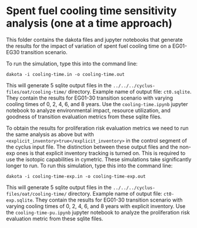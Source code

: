 # Spent fuel cooling time sensitivity analysis (one at a time approach)
This folder contains the dakota files and jupyter notebooks
that generate the results for the impact of variation of spent 
fuel cooling time on a EG01-EG30 transition scenario. 

To run the simulation, type this into the command line: 

`dakota -i cooling-time.in -o cooling-time.out`

This will generate 5 sqlite output files in the 
`../../../cyclus-files/oat/cooling-time/` directory.
Example name of output file: `ct0.sqlite`. They contain the results for EG01-30 
transition scenario with varying cooling times of 0, 2, 4, 6, and 8 years. 
Use the `cooling-time.ipynb` jupyter notebook to analyze environmental impact, resource utilization, 
and goodness of transition evaluation metrics from these sqlite files.

To obtain the results for proliferation risk evaluation metrics we need to run 
the same analysis as above but with `<explicit_inventory>true</explicit_inventory>`
in the control segment of the cyclus input file. 
The distinction between these output files and the non-exp ones is that 
explicit inventory tracking is turned on. 
This is required to use the isotopic capabilities in cymetric. 
These simulations take significantly longer to run. 
To run this simulation, type this into the command line: 

`dakota -i cooling-time-exp.in -o cooling-time-exp.out`

This will generate 5 sqlite output files in the 
`../../../cyclus-files/oat/cooling-time/` directory.
Example name of output file: `ct0-exp.sqlite`. They contain the results for EG01-30 
transition scenario with varying cooling times of 0, 2, 4, 6, and 8 years 
with explicit inventory. 
Use the `cooling-time-pu.ipynb` jupyter notebook to analyze the proliferation risk
evaluation metric from these sqlite files.

